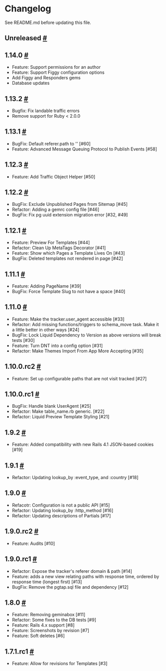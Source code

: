 # Changelog

See README.md before updating this file.

## Unreleased [#](https://github.com/enova/landable/compare/v1.14.0...master)

## 1.14.0 [#](https://github.com/enova/landable/compare/v1.13.2...v1.14.0)
* Feature: Support permissions for an author
* Feature: Support Figgy configuration options
* Add Figgy and Responders gems
* Database updates

## 1.13.2 [#](https://github.com/enova/landable/compare/v1.13.1...v1.13.2)
* Bugfix: Fix landable traffic errors
* Remove support for Ruby < 2.0.0

## 1.13.1 [#](https://github.com/enova/landable/compare/v1.12.3...v1.13.1)
* BugFix: Default referer.path to '' [#60]
* Feature: Advanced Message Queuing Protocol to Publish Events [#58]

## 1.12.3 [#](https://github.com/enova/landable/compare/v1.12.2...v1.12.3)
* Feature: Add Traffic Object Helper [#50]

## 1.12.2 [#](https://github.com/enova/landable/compare/v1.12.1...v1.12.2)
* BugFix: Exclude Unpublished Pages from Sitemap [#45]
* Refactor: Adding a gemrc config file [#46]
* BugFix: Fix pg uuid extension migration error [#32, #49]

## 1.12.1 [#](https://github.com/enova/landable/compare/v1.11.1...v1.12.1)
* Feature: Preview For Templates [#44]
* Refactor: Clean Up MetaTags Decorator [#41]
* Feature: Show which Pages a Template Lives On [#43]
* BugFix: Deleted templates not rendered in page [#42]

## 1.11.1 [#](https://github.com/enova/landable/compare/v1.11.0...v1.11.1)
* Feature: Adding PageName [#39]
* BugFix: Force Template Slug to not have a space [#40]

## 1.11.0 [#](https://github.com/enova/landable/compare/v1.10.0.rc1...v1.11.0)
* Feature: Make the tracker.user_agent accessible [#33]
* Refactor: Add missing functions/triggers to schema_move task.  Make it a little better in other ways [#24]
* BugFix: Lock Liquid Dependency to Version as above versions will break tests [#30]
* Feature: Turn DNT into a config option [#31]
* Refactor: Make Themes Import From App More Accepting [#35]

## 1.10.0.rc2 [#](https://github.com/enova/landable/compare/v1.10.0.rc1...v1.10.0.rc2)
* Feature: Set up configurable paths that are not visit tracked [#27]

## 1.10.0.rc1 [#](https://github.com/enova/landable/compare/v1.9.2...v1.10.0.rc1)
* BugFix: Handle blank UserAgent [#25]
* Refactor: Make table_name.rb generic. [#22]
* Refactor: Liquid Preview Template Styling [#21]

## 1.9.2 [#](https://github.com/enova/landable/compare/v1.9.1...v1.9.2)
* Feature: Added compatibility with new Rails 4.1 JSON-based cookies [#19]

## 1.9.1 [#](https://github.com/enova/landable/compare/v1.9.0...v1.9.1)
* Refactor: Updating lookup_by :event_type, and :country [#18]

## 1.9.0 [#](https://github.com/enova/landable/compare/v1.9.0.rc2...v1.9.0)
* Refacotr: Configuration is not a public API [#15]
* Refactor: Updating lookup_by :http_method [#16]
* Refactor: Updating descriptions of Partials [#17]

## 1.9.0.rc2 [#](https://github.com/enova/landable/compare/v1.9.0.rc1...v1.9.0.rc2)
* Feature: Audits [#10]

## 1.9.0.rc1 [#](https://github.com/enova/landable/compare/v1.8.0...v1.9.0.rc1)
* Refactor: Expose the tracker's referer domain & path [#14]
* Feature: adds a new view relating paths with response time, ordered by response time (longest first) [#13]
* BugFix: Remove the pgtap.sql file and dependency [#12]

## 1.8.0 [#](https://github.com/enova/landable/compare/v1.7.1.rc1...v1.8.0)
* Feature: Removing geminabox [#11]
* Refactor: Some fixes to the DB tests [#9]
* Feature: Rails 4.x support [#8]
* Feature: Screenshots by revision [#7]
* Feature: Soft deletes [#6]

## 1.7.1.rc1 [#](https://github.com/enova/landable/compare/v1.7.0...v1.7.1.rc1)
* Feature: Allow for revisions for Templates [#3]
